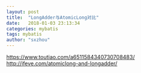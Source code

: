 ```yaml
---
layout: post
title:  "LongAdder与AtomicLong对比"
date:   2018-01-03 23:13:34
categories: mybatis
tags: mybatis
author: "sxzhou"
---  
```


https://www.toutiao.com/a6511584340730708483/  
http://ifeve.com/atomiclong-and-longadder/  
